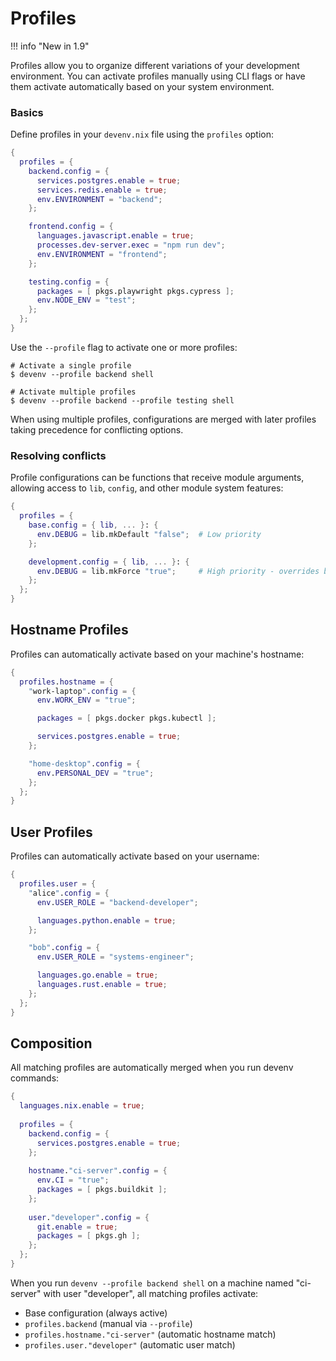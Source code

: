 # Profiles

!!! info "New in 1.9"

Profiles allow you to organize different variations of your development environment. You can activate profiles manually using CLI flags or have them activate automatically based on your system environment.

### Basics 

Define profiles in your `devenv.nix` file using the `profiles` option:

```nix
{
  profiles = {
    backend.config = {
      services.postgres.enable = true;
      services.redis.enable = true;
      env.ENVIRONMENT = "backend";
    };

    frontend.config = {
      languages.javascript.enable = true;
      processes.dev-server.exec = "npm run dev";
      env.ENVIRONMENT = "frontend";
    };

    testing.config = {
      packages = [ pkgs.playwright pkgs.cypress ];
      env.NODE_ENV = "test";
    };
  };
}
```

Use the `--profile` flag to activate one or more profiles:

```shell-session
# Activate a single profile
$ devenv --profile backend shell

# Activate multiple profiles
$ devenv --profile backend --profile testing shell
```

When using multiple profiles, configurations are merged with later profiles taking precedence for conflicting options.

### Resolving conflicts

Profile configurations can be functions that receive module arguments, allowing access to `lib`, `config`, and other module system features:

```nix
{
  profiles = {
    base.config = { lib, ... }: {
      env.DEBUG = lib.mkDefault "false";  # Low priority
    };

    development.config = { lib, ... }: {
      env.DEBUG = lib.mkForce "true";     # High priority - overrides base
    };
  };
}
```

## Hostname Profiles

Profiles can automatically activate based on your machine's hostname:

```nix
{
  profiles.hostname = {
    "work-laptop".config = {
      env.WORK_ENV = "true";

      packages = [ pkgs.docker pkgs.kubectl ];

      services.postgres.enable = true;
    };

    "home-desktop".config = {
      env.PERSONAL_DEV = "true";
    };
  };
}
```

## User Profiles

Profiles can automatically activate based on your username:

```nix
{
  profiles.user = {
    "alice".config = {
      env.USER_ROLE = "backend-developer";

      languages.python.enable = true;
    };

    "bob".config = {
      env.USER_ROLE = "systems-engineer";

      languages.go.enable = true;
      languages.rust.enable = true;
    };
  };
}
```

## Composition

All matching profiles are automatically merged when you run devenv commands:

```nix
{
  languages.nix.enable = true;
  
  profiles = {
    backend.config = {
      services.postgres.enable = true;
    };
    
    hostname."ci-server".config = {
      env.CI = "true";
      packages = [ pkgs.buildkit ];
    };
    
    user."developer".config = {
      git.enable = true;
      packages = [ pkgs.gh ];
    };
  };
}
```

When you run `devenv --profile backend shell` on a machine named "ci-server" with user "developer", all matching profiles activate:

- Base configuration (always active)
- `profiles.backend` (manual via `--profile`)  
- `profiles.hostname."ci-server"` (automatic hostname match)
- `profiles.user."developer"` (automatic user match)

